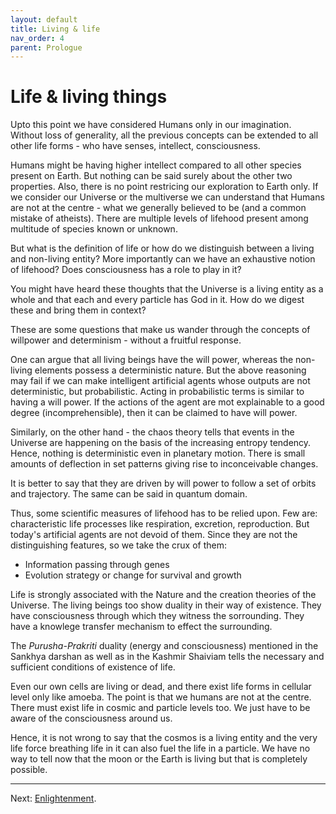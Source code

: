 ```yaml
---
layout: default
title: Living & life
nav_order: 4
parent: Prologue
---
```


# Life & living things

Upto this point we have considered Humans only in our imagination. Without loss of generality, all the previous concepts can be extended to all other life forms - who have senses, intellect, consciousness.

Humans might be having higher intellect compared to all other species present on Earth. But nothing can be said surely about the other two properties. 
Also, there is no point restricing our exploration to Earth only.
If we consider our Universe or the multiverse we can understand that Humans are not at the centre - what we generally believed to be (and a common mistake of atheists). There are multiple levels of lifehood present among multitude of species known or unknown.

But what is the definition of life or how do we distinguish between a living and non-living entity? More importantly can we have an exhaustive notion of lifehood? Does consciousness has a role to play in it?

You might have heard these thoughts that the Universe is a living entity as a whole and that each and every particle has God in it. How do we digest these and bring them in context?

These are some questions that make us wander through the concepts of willpower and determinism - without a fruitful response. 

One can argue that all living beings have the will power, whereas the non-living elements possess a deterministic nature.
But the above reasoning may fail if we can make intelligent artificial agents whose outputs are not deterministic, but probabilistic. Acting in probabilistic terms is similar to having a will power. If the actions of the agent are mot explainable to a good degree (incomprehensible), then it can be claimed to have will power.

Similarly, on the other hand - the chaos theory tells that events in the Universe are happening on the basis of the increasing entropy tendency. Hence, nothing is deterministic even in planetary motion. There is small amounts of deflection in set patterns giving rise to inconceivable changes.

It is better to say that they are driven by will power to follow a set of orbits and trajectory. The same can be said in quantum domain.

Thus, some scientific measures of lifehood has to be relied upon. Few are: characteristic life processes like respiration, excretion, reproduction. But today's artificial agents are not devoid of them. Since they are not the distinguishing features, so we take the crux of them:
- Information passing through genes
- Evolution strategy or change for survival and growth

Life is strongly associated with the Nature and the creation theories of the Universe. The living beings too show duality in their way of existence. They have consciousness through which they witness the sorrounding. They have a knowlege transfer mechanism to effect the surrounding.

The *Purusha-Prakriti* duality (energy and consciousness) mentioned in the Sankhya darshan as well as in the Kashmir Shaiviam tells the necessary and sufficient conditions of existence of life.

Even our own cells are living or dead, and there exist life forms in cellular level only like amoeba. The point is that we humans are not at the centre. There must exist life in cosmic and particle levels too. We just have to be aware of the consciousness around us.

Hence, it is not wrong to say that the cosmos is a living entity and the very life force breathing life in it can also fuel the life in a particle. We have no way to tell now that the moon or the Earth is living but that is completely possible.

---

Next: [Enlightenment](enlight/).
